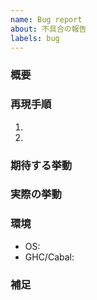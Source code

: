 ```yaml
---
name: Bug report
about: 不具合の報告
labels: bug
---
```


### 概要

### 再現手順
1. 
2. 

### 期待する挙動

### 実際の挙動

### 環境
- OS: 
- GHC/Cabal: 

### 補足

